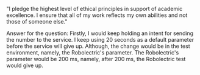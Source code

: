 "I pledge the highest level of ethical principles in support of academic excellence.  I ensure that all of my work reflects my own abilities and not those of someone else."

Answer for the question:
Firstly, I would keep holding an intent for sending the number to the service. I keep using
20 seconds as a default parameter before the service will give up. Although, the change would be in
the test environment, namely, the Robolectric's parameter. The Robolectric's parameter would be
200 ms, namely, after 200 ms, the Robolectric test would give up.